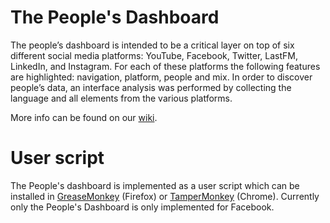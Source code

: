 # The People's Dashboard

The people’s dashboard is intended to be a critical layer on top of six different social media platforms: YouTube, Facebook, Twitter, LastFM, LinkedIn, and Instagram. For each of these platforms the following features are highlighted: navigation, platform, people and mix. In order to discover people’s data, an interface analysis was performed by collecting the language and all elements from the various platforms.

More info can be found on our [wiki](https://wiki.digitalmethods.net/Dmi/PeoplesDashboard).


# User script

The People's dashboard is implemented as a user script which can be installed in [GreaseMonkey](https://addons.mozilla.org/en-US/firefox/addon/greasemonkey/) (Firefox) or [TamperMonkey](https://chrome.google.com/webstore/detail/tampermonkey/dhdgffkkebhmkfjojejmpbldmpobfkfo?hl=en) (Chrome). Currently only the People's Dashboard is only implemented for Facebook.
